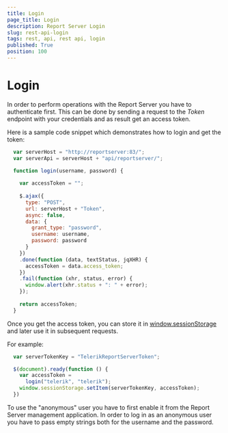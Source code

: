 ```yaml
---
title: Login
page_title: Login
description: Report Server Login
slug: rest-api-login
tags: rest, api, rest api, login
published: True
position: 100
---
```


# Login

In order to perform operations with the Report Server you have to authenticate first. This can be done by sending a request to the *Token* endpoint with your credentials and as result get an access token. 

Here is a sample code snippet which demonstrates how to login and get the token:

```javascript
  var serverHost = "http://reportserver:83/";
  var serverApi = serverHost + "api/reportserver/";

  function login(username, password) {
  
    var accessToken = "";
  
    $.ajax({
      type: "POST",
      url: serverHost + "Token",
      async: false,
      data: {
        grant_type: "password",
        username: username,
        password: password
      }
    })
    .done(function (data, textStatus, jqXHR) {
      accessToken = data.access_token;
    })
    .fail(function (xhr, status, error) {
      window.alert(xhr.status + ": " + error);
    });
    
    return accessToken;
  }
```

Once you get the access token, you can store it in [window.sessionStorage](https://developer.mozilla.org/en-US/docs/Web/API/Window/sessionStorage) and later use it in subsequent requests.

For example:

```javascript
  var serverTokenKey = "TelerikReportServerToken";

  $(document).ready(function () {
    var accessToken =
      login("telerik", "telerik");
    window.sessionStorage.setItem(serverTokenKey, accessToken);
  })
``` 

To use the "anonymous" user you have to first enable it from the Report Server management application. 
In order to log in as an anonymous user you have to pass empty strings both for the username and the password.
